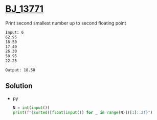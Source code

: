 # [BJ_13771](https://acmicpc.net/problem/13771)

Print second smallest number up to second floating point

```txt
Input: 6
62.95
18.50
17.49
26.30
58.95
22.25

Output: 18.50
```

## Solution

* py

  ```py
  N = int(input())
  print(f"{sorted([float(input()) for _ in range(N)])[1]:.2f}")
  ```

